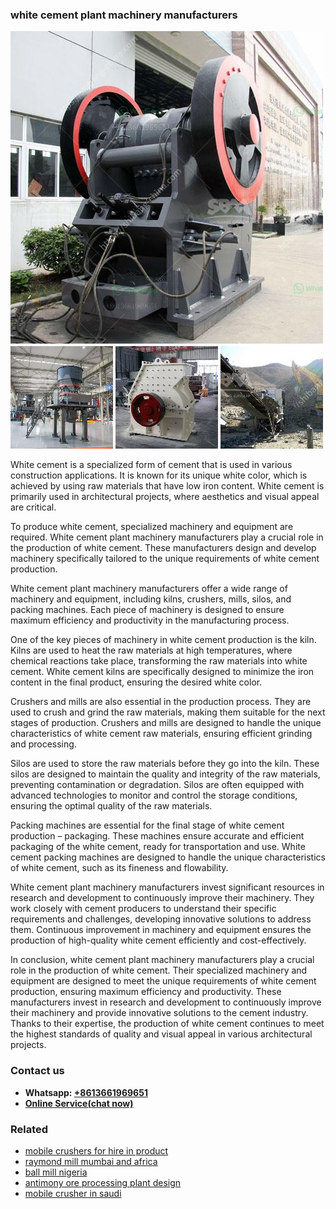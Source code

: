 <h3>white cement plant machinery manufacturers</h3><img src='1708309060.jpg' alt=''><p>White cement is a specialized form of cement that is used in various construction applications. It is known for its unique white color, which is achieved by using raw materials that have low iron content. White cement is primarily used in architectural projects, where aesthetics and visual appeal are critical.</p><p>To produce white cement, specialized machinery and equipment are required. White cement plant machinery manufacturers play a crucial role in the production of white cement. These manufacturers design and develop machinery specifically tailored to the unique requirements of white cement production.</p><p>White cement plant machinery manufacturers offer a wide range of machinery and equipment, including kilns, crushers, mills, silos, and packing machines. Each piece of machinery is designed to ensure maximum efficiency and productivity in the manufacturing process.</p><p>One of the key pieces of machinery in white cement production is the kiln. Kilns are used to heat the raw materials at high temperatures, where chemical reactions take place, transforming the raw materials into white cement. White cement kilns are specifically designed to minimize the iron content in the final product, ensuring the desired white color.</p><p>Crushers and mills are also essential in the production process. They are used to crush and grind the raw materials, making them suitable for the next stages of production. Crushers and mills are designed to handle the unique characteristics of white cement raw materials, ensuring efficient grinding and processing.</p><p>Silos are used to store the raw materials before they go into the kiln. These silos are designed to maintain the quality and integrity of the raw materials, preventing contamination or degradation. Silos are often equipped with advanced technologies to monitor and control the storage conditions, ensuring the optimal quality of the raw materials.</p><p>Packing machines are essential for the final stage of white cement production – packaging. These machines ensure accurate and efficient packaging of the white cement, ready for transportation and use. White cement packing machines are designed to handle the unique characteristics of white cement, such as its fineness and flowability.</p><p>White cement plant machinery manufacturers invest significant resources in research and development to continuously improve their machinery. They work closely with cement producers to understand their specific requirements and challenges, developing innovative solutions to address them. Continuous improvement in machinery and equipment ensures the production of high-quality white cement efficiently and cost-effectively.</p><p>In conclusion, white cement plant machinery manufacturers play a crucial role in the production of white cement. Their specialized machinery and equipment are designed to meet the unique requirements of white cement production, ensuring maximum efficiency and productivity. These manufacturers invest in research and development to continuously improve their machinery and provide innovative solutions to the cement industry. Thanks to their expertise, the production of white cement continues to meet the highest standards of quality and visual appeal in various architectural projects.</p><h3>Contact us</h3><ul><li><strong>Whatsapp:&nbsp;<a href="https://wa.me/8613661969651">+8613661969651</a></strong></li><li><a href="https://swt.shibang-china.com/?git&amp;zhl&amp;white cement plant machinery manufacturers"><strong>Online Service(chat now)</strong></a></li></ul><h3>Related</h3><ul><li><a href='mobile crushers for hire in product.md'>mobile crushers for hire in product</a></li><li><a href='raymond mill mumbai and africa.md'>raymond mill mumbai and africa</a></li><li><a href='ball mill nigeria.md'>ball mill nigeria</a></li><li><a href='antimony ore processing plant design.md'>antimony ore processing plant design</a></li><li><a href='mobile crusher in saudi.md'>mobile crusher in saudi</a></li></ul>